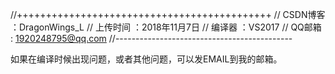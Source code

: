 
//++++++++++++++++++++++++++++++++++++++++++++
// CSDN博客	：DragonWings_L
// 上传时间	：2018年11月7日
// 编译器  	：VS2017
// QQ邮箱	: 1920248795@qq.com
//--------------------------------------------


如果在编译时候出现问题，或者其他问题，可以发EMAIL到我的邮箱。